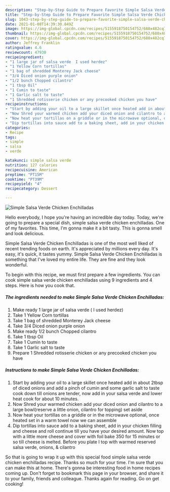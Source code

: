 ```yaml
---
description: "Step-by-Step Guide to Prepare Favorite Simple Salsa Verde Chicken Enchilladas"
title: "Step-by-Step Guide to Prepare Favorite Simple Salsa Verde Chicken Enchilladas"
slug: 1043-step-by-step-guide-to-prepare-favorite-simple-salsa-verde-chicken-enchilladas
date: 2021-01-08T14:39:30.849Z
image: https://img-global.cpcdn.com/recipes/5155918750154752/680x482cq70/simple-salsa-verde-chicken-enchilladas-recipe-main-photo.jpg
thumbnail: https://img-global.cpcdn.com/recipes/5155918750154752/680x482cq70/simple-salsa-verde-chicken-enchilladas-recipe-main-photo.jpg
cover: https://img-global.cpcdn.com/recipes/5155918750154752/680x482cq70/simple-salsa-verde-chicken-enchilladas-recipe-main-photo.jpg
author: Jeffrey Franklin
ratingvalue: 4.6
reviewcount: 47930
recipeingredient:
- "1 large jar of salsa verde  I used herdez"
- "1 Yellow Corn tortillas"
- "1 bag of shredded Monterey Jack cheese"
- "3/4 Diced onion purple onion"
- "1/2 bunch Chopped cilantro"
- "1 tbsp Oil"
- "1 Cumin to taste"
- "1 Garlic salt to taste"
- "1 Shredded rotisserie chicken or any precooked chicken you have"
recipeinstructions:
- "Start by adding your oil to a large skillet once heated add in about 2tbsp of diced onions and add a pinch of cumin and some garlic salt to taste cook down till onions are tender, now add in your salsa verde and lower heat cook for about 10 minutes."
- "Now Shred your warmed chicken add your diced onion and cilantro to a large bowl(reserve a little onion, cilantro for topping) set aside"
- "Now heat your tortillas on a griddle or in the microwave optional, once heated set in a warm towel now we can assemble"
- "Dip tortillas into sauce add to a baking sheet, add in your chicken filling and  cheese and roll continue till you have your desired amount. Now top with a little more cheese and cover with foil bake 350 for 15 minutes or so till cheese is melted. Before you plate I top with warmed reserved salsa verde, onions, &amp; cilantro"
categories:
- Recipe
tags:
- simple
- salsa
- verde

katakunci: simple salsa verde 
nutrition: 127 calories
recipecuisine: American
preptime: "PT15M"
cooktime: "PT39M"
recipeyield: "4"
recipecategory: Dessert

---
```



![Simple Salsa Verde Chicken Enchilladas](https://img-global.cpcdn.com/recipes/5155918750154752/680x482cq70/simple-salsa-verde-chicken-enchilladas-recipe-main-photo.jpg)

Hello everybody, I hope you're having an incredible day today. Today, we're going to prepare a special dish, simple salsa verde chicken enchilladas. One of my favorites. This time, I'm gonna make it a bit tasty. This is gonna smell and look delicious.

Simple Salsa Verde Chicken Enchilladas is one of the most well liked of recent trending foods on earth. It's appreciated by millions every day. It's easy, it's quick, it tastes yummy. Simple Salsa Verde Chicken Enchilladas is something that I've loved my entire life. They are fine and they look wonderful.




To begin with this recipe, we must first prepare a few ingredients. You can cook simple salsa verde chicken enchilladas using 9 ingredients and 4 steps. Here is how you cook that.

<!--inarticleads1-->

##### The ingredients needed to make Simple Salsa Verde Chicken Enchilladas:

1. Make ready 1 large jar of salsa verde ( I used herdez)
1. Take 1 Yellow Corn tortillas
1. Take 1 bag of shredded Monterey Jack cheese
1. Take 3/4 Diced onion purple onion
1. Make ready 1/2 bunch Chopped cilantro
1. Take 1 tbsp Oil
1. Take 1 Cumin to taste
1. Take 1 Garlic salt to taste
1. Prepare 1 Shredded rotisserie chicken or any precooked chicken you have




<!--inarticleads2-->

##### Instructions to make Simple Salsa Verde Chicken Enchilladas:

1. Start by adding your oil to a large skillet once heated add in about 2tbsp of diced onions and add a pinch of cumin and some garlic salt to taste cook down till onions are tender, now add in your salsa verde and lower heat cook for about 10 minutes.
1. Now Shred your warmed chicken add your diced onion and cilantro to a large bowl(reserve a little onion, cilantro for topping) set aside
1. Now heat your tortillas on a griddle or in the microwave optional, once heated set in a warm towel now we can assemble
1. Dip tortillas into sauce add to a baking sheet, add in your chicken filling and  cheese and roll continue till you have your desired amount. Now top with a little more cheese and cover with foil bake 350 for 15 minutes or so till cheese is melted. Before you plate I top with warmed reserved salsa verde, onions, &amp; cilantro




So that is going to wrap it up with this special food simple salsa verde chicken enchilladas recipe. Thanks so much for your time. I'm sure that you can make this at home. There's gonna be interesting food in home recipes coming up. Don't forget to bookmark this page in your browser, and share it to your family, friends and colleague. Thanks again for reading. Go on get cooking!
